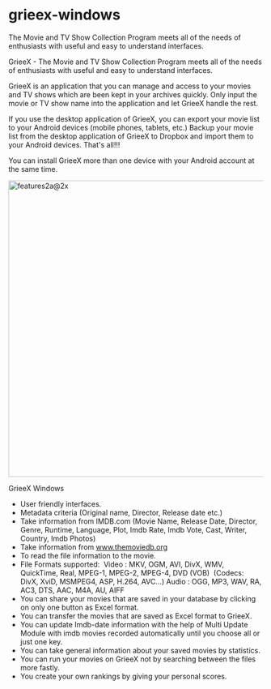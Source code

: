 # grieex-windows
The Movie and TV Show Collection Program meets all of the needs of enthusiasts with useful and easy to understand interfaces.

GrieeX - The Movie and TV Show Collection Program meets all of the needs of enthusiasts with useful and easy to understand interfaces.

GrieeX is an application that you can manage and access to your movies and TV shows which are been kept in your archives quickly. Only input the movie or TV show name into the application and let GrieeX handle the rest.

If you use the desktop application of GrieeX, you can export your movie list to your Android devices (mobile phones, tablets, etc.) Backup your movie list from the desktop application of GrieeX to Dropbox and import them to your Android devices. That's all!!!

You can install GrieeX more than one device with your Android account at the same time.

<img width="585" alt="features2a@2x" src="https://user-images.githubusercontent.com/4608228/190469359-afa10048-bf9b-4a9d-998e-6b34e94dd1c7.png">

GrieeX Windows
* User friendly interfaces.
* Metadata criteria (Original name, Director, Release date etc.)
* Take information from IMDB.com (Movie Name, Release Date, Director, Genre, Runtime, Language, Plot, Imdb Rate, Imdb Vote, Cast, Writer, Country, Imdb Photos)
* Take information from www.themoviedb.org
* To read the file information to the movie.
* File Formats supported:  Video : MKV, OGM, AVI, DivX, WMV, QuickTime, Real, MPEG-1, MPEG-2, MPEG-4, DVD (VOB)  (Codecs: DivX, XviD, MSMPEG4, ASP, H.264, AVC...) Audio : OGG, MP3, WAV, RA, AC3, DTS, AAC, M4A, AU, AIFF
* You can share your movies that are saved in your database by clicking on only one button as Excel format.
* You can transfer the movies that are saved as Excel format to GrieeX.
* You can update Imdb-date information with the help of Multi Update Module with imdb movies recorded automatically until you choose all or just one key.
* You can take general information about your saved movies by statistics.
* You can run your movies on GrieeX not by searching between the files more fastly.
* You create your own rankings by giving your personal scores.
